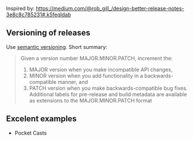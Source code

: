 Inspired by: https://medium.com/@rob_gill_/design-better-release-notes-3e8c8c785231#.k5feqldab

## Versioning of releases

Use [semantic versioning](http://semver.org/). Short summary:

> Given a version number MAJOR.MINOR.PATCH, increment the:
>
> 1. MAJOR version when you make incompatible API changes,
> 2. MINOR version when you add functionality in a backwards-compatible manner, and
> 3. PATCH version when you make backwards-compatible bug fixes.
> Additional labels for pre-release and build metadata are available as extensions to the MAJOR.MINOR.PATCH format

## Excelent examples

- Pocket Casts
